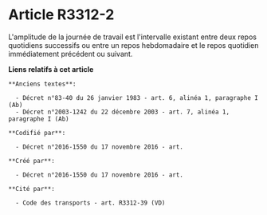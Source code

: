# Article R3312-2

L'amplitude de la journée de travail est l'intervalle existant entre deux repos quotidiens successifs ou entre un repos
hebdomadaire et le repos quotidien immédiatement précédent ou suivant.

**Liens relatifs à cet article**

	**Anciens textes**:

	  - Décret n°83-40 du 26 janvier 1983 - art. 6, alinéa 1, paragraphe I  (Ab)
	  - Décret n°2003-1242 du 22 décembre 2003 - art. 7, alinéa 1, paragraphe I (Ab)

	**Codifié par**:

	  - Décret n°2016-1550 du 17 novembre 2016 - art.

	**Créé par**:

	  - Décret n°2016-1550 du 17 novembre 2016 - art.

	**Cité par**:

	  - Code des transports - art. R3312-39 (VD)
